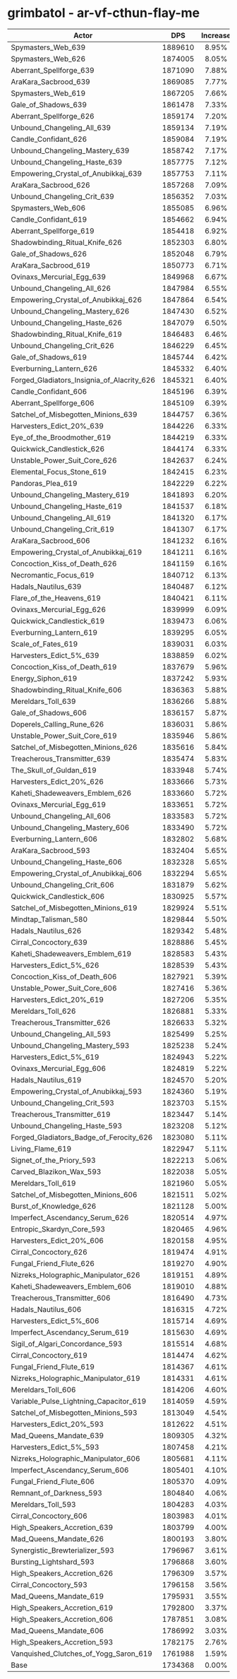 # grimbatol - ar-vf-cthun-flay-me
| Actor | DPS | Increase |
|---|:---:|:---:|
|Spymasters_Web_639|1889610|8.95%|
|Spymasters_Web_626|1874005|8.05%|
|Aberrant_Spellforge_639|1871090|7.88%|
|AraKara_Sacbrood_639|1869085|7.77%|
|Spymasters_Web_619|1867205|7.66%|
|Gale_of_Shadows_639|1861478|7.33%|
|Aberrant_Spellforge_626|1859174|7.20%|
|Unbound_Changeling_All_639|1859134|7.19%|
|Candle_Confidant_626|1859084|7.19%|
|Unbound_Changeling_Mastery_639|1858742|7.17%|
|Unbound_Changeling_Haste_639|1857775|7.12%|
|Empowering_Crystal_of_Anubikkaj_639|1857753|7.11%|
|AraKara_Sacbrood_626|1857268|7.09%|
|Unbound_Changeling_Crit_639|1856352|7.03%|
|Spymasters_Web_606|1855085|6.96%|
|Candle_Confidant_619|1854662|6.94%|
|Aberrant_Spellforge_619|1854418|6.92%|
|Shadowbinding_Ritual_Knife_626|1852303|6.80%|
|Gale_of_Shadows_626|1852048|6.79%|
|AraKara_Sacbrood_619|1850773|6.71%|
|Ovinaxs_Mercurial_Egg_639|1849968|6.67%|
|Unbound_Changeling_All_626|1847984|6.55%|
|Empowering_Crystal_of_Anubikkaj_626|1847864|6.54%|
|Unbound_Changeling_Mastery_626|1847430|6.52%|
|Unbound_Changeling_Haste_626|1847079|6.50%|
|Shadowbinding_Ritual_Knife_619|1846483|6.46%|
|Unbound_Changeling_Crit_626|1846229|6.45%|
|Gale_of_Shadows_619|1845744|6.42%|
|Everburning_Lantern_626|1845332|6.40%|
|Forged_Gladiators_Insignia_of_Alacrity_626|1845321|6.40%|
|Candle_Confidant_606|1845196|6.39%|
|Aberrant_Spellforge_606|1845109|6.39%|
|Satchel_of_Misbegotten_Minions_639|1844757|6.36%|
|Harvesters_Edict_20%_639|1844226|6.33%|
|Eye_of_the_Broodmother_619|1844219|6.33%|
|Quickwick_Candlestick_626|1844174|6.33%|
|Unstable_Power_Suit_Core_626|1842637|6.24%|
|Elemental_Focus_Stone_619|1842415|6.23%|
|Pandoras_Plea_619|1842229|6.22%|
|Unbound_Changeling_Mastery_619|1841893|6.20%|
|Unbound_Changeling_Haste_619|1841537|6.18%|
|Unbound_Changeling_All_619|1841320|6.17%|
|Unbound_Changeling_Crit_619|1841307|6.17%|
|AraKara_Sacbrood_606|1841232|6.16%|
|Empowering_Crystal_of_Anubikkaj_619|1841211|6.16%|
|Concoction_Kiss_of_Death_626|1841159|6.16%|
|Necromantic_Focus_619|1840712|6.13%|
|Hadals_Nautilus_639|1840487|6.12%|
|Flare_of_the_Heavens_619|1840421|6.11%|
|Ovinaxs_Mercurial_Egg_626|1839999|6.09%|
|Quickwick_Candlestick_619|1839473|6.06%|
|Everburning_Lantern_619|1839295|6.05%|
|Scale_of_Fates_619|1839031|6.03%|
|Harvesters_Edict_5%_639|1838859|6.02%|
|Concoction_Kiss_of_Death_619|1837679|5.96%|
|Energy_Siphon_619|1837242|5.93%|
|Shadowbinding_Ritual_Knife_606|1836363|5.88%|
|Mereldars_Toll_639|1836266|5.88%|
|Gale_of_Shadows_606|1836157|5.87%|
|Doperels_Calling_Rune_626|1836031|5.86%|
|Unstable_Power_Suit_Core_619|1835946|5.86%|
|Satchel_of_Misbegotten_Minions_626|1835616|5.84%|
|Treacherous_Transmitter_639|1835474|5.83%|
|The_Skull_of_Guldan_619|1833948|5.74%|
|Harvesters_Edict_20%_626|1833666|5.73%|
|Kaheti_Shadeweavers_Emblem_626|1833660|5.72%|
|Ovinaxs_Mercurial_Egg_619|1833651|5.72%|
|Unbound_Changeling_All_606|1833583|5.72%|
|Unbound_Changeling_Mastery_606|1833490|5.72%|
|Everburning_Lantern_606|1832802|5.68%|
|AraKara_Sacbrood_593|1832404|5.65%|
|Unbound_Changeling_Haste_606|1832328|5.65%|
|Empowering_Crystal_of_Anubikkaj_606|1832294|5.65%|
|Unbound_Changeling_Crit_606|1831879|5.62%|
|Quickwick_Candlestick_606|1830925|5.57%|
|Satchel_of_Misbegotten_Minions_619|1829924|5.51%|
|Mindtap_Talisman_580|1829844|5.50%|
|Hadals_Nautilus_626|1829342|5.48%|
|Cirral_Concoctory_639|1828886|5.45%|
|Kaheti_Shadeweavers_Emblem_619|1828583|5.43%|
|Harvesters_Edict_5%_626|1828539|5.43%|
|Concoction_Kiss_of_Death_606|1827921|5.39%|
|Unstable_Power_Suit_Core_606|1827416|5.36%|
|Harvesters_Edict_20%_619|1827206|5.35%|
|Mereldars_Toll_626|1826881|5.33%|
|Treacherous_Transmitter_626|1826633|5.32%|
|Unbound_Changeling_All_593|1825499|5.25%|
|Unbound_Changeling_Mastery_593|1825238|5.24%|
|Harvesters_Edict_5%_619|1824943|5.22%|
|Ovinaxs_Mercurial_Egg_606|1824819|5.22%|
|Hadals_Nautilus_619|1824570|5.20%|
|Empowering_Crystal_of_Anubikkaj_593|1824360|5.19%|
|Unbound_Changeling_Crit_593|1823703|5.15%|
|Treacherous_Transmitter_619|1823447|5.14%|
|Unbound_Changeling_Haste_593|1823208|5.12%|
|Forged_Gladiators_Badge_of_Ferocity_626|1823080|5.11%|
|Living_Flame_619|1822947|5.11%|
|Signet_of_the_Priory_593|1822213|5.06%|
|Carved_Blazikon_Wax_593|1822038|5.05%|
|Mereldars_Toll_619|1821960|5.05%|
|Satchel_of_Misbegotten_Minions_606|1821511|5.02%|
|Burst_of_Knowledge_626|1821128|5.00%|
|Imperfect_Ascendancy_Serum_626|1820514|4.97%|
|Entropic_Skardyn_Core_593|1820465|4.96%|
|Harvesters_Edict_20%_606|1820158|4.95%|
|Cirral_Concoctory_626|1819474|4.91%|
|Fungal_Friend_Flute_626|1819270|4.90%|
|Nizreks_Holographic_Manipulator_626|1819151|4.89%|
|Kaheti_Shadeweavers_Emblem_606|1819010|4.88%|
|Treacherous_Transmitter_606|1816490|4.73%|
|Hadals_Nautilus_606|1816315|4.72%|
|Harvesters_Edict_5%_606|1815714|4.69%|
|Imperfect_Ascendancy_Serum_619|1815630|4.69%|
|Sigil_of_Algari_Concordance_593|1815514|4.68%|
|Cirral_Concoctory_619|1814474|4.62%|
|Fungal_Friend_Flute_619|1814367|4.61%|
|Nizreks_Holographic_Manipulator_619|1814331|4.61%|
|Mereldars_Toll_606|1814206|4.60%|
|Variable_Pulse_Lightning_Capacitor_619|1814059|4.59%|
|Satchel_of_Misbegotten_Minions_593|1813049|4.54%|
|Harvesters_Edict_20%_593|1812622|4.51%|
|Mad_Queens_Mandate_639|1809305|4.32%|
|Harvesters_Edict_5%_593|1807458|4.21%|
|Nizreks_Holographic_Manipulator_606|1805681|4.11%|
|Imperfect_Ascendancy_Serum_606|1805401|4.10%|
|Fungal_Friend_Flute_606|1805370|4.09%|
|Remnant_of_Darkness_593|1804840|4.06%|
|Mereldars_Toll_593|1804283|4.03%|
|Cirral_Concoctory_606|1803983|4.01%|
|High_Speakers_Accretion_639|1803799|4.00%|
|Mad_Queens_Mandate_626|1800193|3.80%|
|Synergistic_Brewterializer_593|1796967|3.61%|
|Bursting_Lightshard_593|1796868|3.60%|
|High_Speakers_Accretion_626|1796309|3.57%|
|Cirral_Concoctory_593|1796158|3.56%|
|Mad_Queens_Mandate_619|1795931|3.55%|
|High_Speakers_Accretion_619|1792800|3.37%|
|High_Speakers_Accretion_606|1787851|3.08%|
|Mad_Queens_Mandate_606|1786992|3.03%|
|High_Speakers_Accretion_593|1782175|2.76%|
|Vanquished_Clutches_of_Yogg_Saron_619|1761988|1.59%|
|Base|1734368|0.00%|
